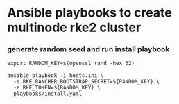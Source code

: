 # Ansible playbooks to create multinode rke2 cluster

### generate random seed and run install playbook

```
export RANDOM_KEY=$(openssl rand -hex 32)

ansible-playbook -i hosts.ini \
  -e RKE_RANCHER_BOOTSTRAP_SECRET=${RANDOM_KEY} \
  -e RKE_TOKEN=${RANDOM_KEY} \
  playbooks/install.yaml 
```